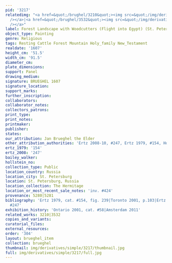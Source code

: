 ```yaml
---
pid: '3217'
relatedimg: "<a href=&quot;/brughel/3210&quot;><img src=&quot;/img/derivatives/simple/3210/thumbnail.jpg&quot;
  /></a>|<a href=&quot;/brughel/3532&quot;><img src=&quot;/img/derivatives/simple/3532/thumbnail.jpg&quot;
  /></a>"
label: Forest Landscape with Woodcutters (Flight into Egypt) (St. Petersburg)
object_type: Painting
genre: Religious
tags: Resting Cattle Forest Mountain Holy_family New_Testament
realdate: '1607'
height_cm: '51.5'
width_cm: '91.5'
diameter_cm: 
plate_dimensions: 
support: Panel
drawing_medium: 
signature: BRUEGHEL 1607
signature_location: 
support_marks: 
further_inscription: 
collaborators: 
collaborator_notes: 
collectors_patrons: 
print_type: 
print_notes: 
printmaker: 
publisher: 
states: 
our_attribution: Jan Brueghel the Elder
other_attribution_authorities: 'Ertz 2008-10, #247, Ertz 1979, #154, Honig database'
ertz_1979: '154'
ertz_2008: '247'
bailey_walker: 
hollstein_no: 
collection_type: Public
location_country: Russia
location_city: St. Petersburg
location: St. Petersburg, Russia
location_collection: The Hermitage
location_or_most_recent_sale_notes: 'inv. #424'
provenance: 5280|5281
bibliography: 'Ertz 1979, cat. #154, fig. 239|Toronto 2001, p.103|Ertz 2008-10, cat.
  #247'
exhibition_history: 'Ontario 2001, cat. #58|Amsterdam 2011'
related_works: 3210|3532
copies_and_variants: 
curatorial_files: 
external_resources: 
order: '304'
layout: brueghel_item
collection: brueghel
thumbnail: img/derivatives/simple/3217/thumbnail.jpg
full: img/derivatives/simple/3217/full.jpg
---
```


